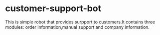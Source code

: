 # customer-support-bot
This is simple robot that provides surpport to customers.It contains three modules:
order information,manual support and company information.
